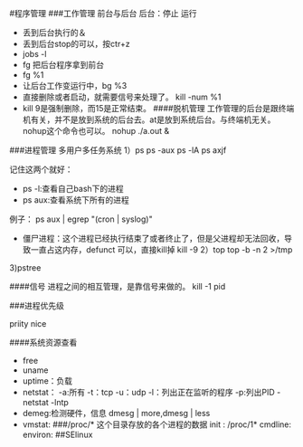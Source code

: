 #程序管理
###工作管理
前台与后台
后台：停止 运行
- 丢到后台执行的＆
- 丢到后台stop的可以，按ctr+z
- jobs -l
- fg 把后台程序拿到前台
- fg %1
- 让后台工作变运行中，bg %3
- 直接删除或者启动，就需要信号来处理了。 kill -num %1
- kill 9是强制删除，而15是正常结束。
####脱机管理
工作管理的后台是跟终端机有关，并不是放到系统的后台去。at是放到系统后台。与终端机无关。
nohup这个命令也可以。
nohup ./a.out &

###进程管理
多用户多任务系统
1）ps
ps -aux
ps -lA
ps axjf

记住这两个就好：
- ps -l:查看自己bash下的进程
- ps aux:查看系统下所有的进程

例子：
ps aux | egrep "(cron | syslog)"
- 僵尸进程：这个进程已经执行结束了或者终止了，但是父进程却无法回收，导致一直占这内存，defunct
可以，直接kill掉
kill -9 
2）top
top -b -n 2 >/tmp

3)pstree

####信号
进程之间的相互管理，是靠信号来做的。
kill -1 pid

###进程优先级

priity nice

####系统资源查看
- free
- uname
- uptime：负载
- netstat：
	 -a:所有
	 -t：tcp
	-u：udp
	-l：列出正在监听的程序
	-p:列出PID
	-netstat -lntp
- demeg:检测硬件，信息 dmesg | more,dmesg | less
- vmstat:
###/proc/*
这个目录存放的各个进程的数据
init : /proc/1*
cmdline:
environ:
##SElinux
